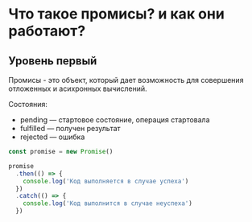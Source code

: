 # Что такое промисы? и как они работают?

## Уровень первый

Промисы - это объект, который дает возможность для совершения отложенных и асихронных вычислений.

Состояния:
- pending — стартовое состояние, операция стартовала
- fulfilled — получен результат
- rejected — ошибка

```js
const promise = new Promise()

promise
  .then(() => {
    console.log('Код выполняется в случае успеха')
  })
  .catch(() => {
    console.log('Код выполнится в случае неуспеха')
  })
```